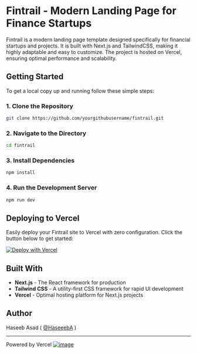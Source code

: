 <p align="center">
 <a href="https://fintrailapp.vercel.app">
 </a> 
 <br>
 <br>
</p>

# Fintrail - Modern Landing Page for Finance Startups

Fintrail is a modern landing page template designed specifically for financial startups and projects. It is built with Next.js and TailwindCSS, making it highly adaptable and easy to customize. The project is hosted on Vercel, ensuring optimal performance and scalability.

## Getting Started

To get a local copy up and running follow these simple steps:

### 1. Clone the Repository

```bash
git clone https://github.com/yourgithubusername/fintrail.git
```

### 2. Navigate to the Directory

```bash
cd fintrail
```

### 3. Install Dependencies

```bash
npm install
```

### 4. Run the Development Server

```bash
npm run dev
```

## Deploying to Vercel

Easily deploy your Fintrail site to Vercel with zero configuration. Click the button below to get started:

[![Deploy with Vercel](https://vercel.com/button)](https://vercel.com/new/git/external?repository-url=https://github.com/yourgithubusername/fintrail&project-name=fintrail&repository-name=fintrail)

## Built With

- **Next.js** - The React framework for production
- **Tailwind CSS** - A utility-first CSS framework for rapid UI development
- **Vercel** - Optimal hosting platform for Next.js projects

## Author

Haseeb Asad ( [@HaseeebA](https://github.com/HaseeebA) )

---

Powered by Vercel [![image](https://www.datocms-assets.com/31049/1618983297-powered-by-vercel.svg)](https://vercel.com?utm_source=fintrail&utm_campaign=oss)
```
